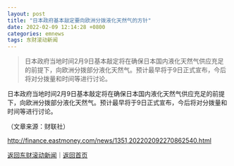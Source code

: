 ```yaml
---
layout: post
title: "日本政府基本敲定要向欧洲分拨液化天然气的方针"
date: 2022-02-09 12:14:28 +0800
categories: emnews
tags: 东财滚动新闻
---
```

> 日本政府当地时间2月9日基本敲定将在确保日本国内液化天然气供应充足的前提下，向欧洲分拨部分液化天然气。预计最早将于9日正式宣布，今后将对分拨量和时间等进行讨论。

<p>日本政府当地时间2月9日基本敲定将在确保日本国内液化天然气供应充足的前提下，向欧洲分拨部分液化天然气。预计最早将于9日正式宣布，今后将对分拨量和时间等进行讨论。</p><p class="em_media">（文章来源：财联社）</p>

<http://finance.eastmoney.com/news/1351,202202092270862540.html>

[返回东财滚动新闻](//finews.withounder.com/emnews/)｜[返回首页](//finews.withounder.com/)